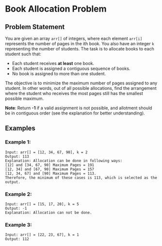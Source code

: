 # Book Allocation Problem

## Problem Statement

You are given an array `arr[]` of integers, where each element `arr[i]` represents the number of pages in the ith book. You also have an integer `k` representing the number of students. The task is to allocate books to each student such that:

* Each student receives **at least** one book.
* Each student is assigned a contiguous sequence of books.
* No book is assigned to more than one student.

The objective is to minimize the maximum number of pages assigned to any student. In other words, out of all possible allocations, find the arrangement where the student who receives the most pages still has the smallest possible maximum.

**Note**: Return **-1** if a valid assignment is not possible, and allotment should be in contiguous order (see the explanation for better understanding).

## Examples

### Example 1:
```
Input: arr[] = [12, 34, 67, 90], k = 2
Output: 113
Explanation: Allocation can be done in following ways:
[12] and [34, 67, 90] Maximum Pages = 191
[12, 34] and [67, 90] Maximum Pages = 157
[12, 34, 67] and [90] Maximum Pages = 113.
Therefore, the minimum of these cases is 113, which is selected as the output.
```

### Example 2:
```
Input: arr[] = [15, 17, 20], k = 5
Output: -1
Explanation: Allocation can not be done.
```

### Example 3:
```
Input: arr[] = [22, 23, 67], k = 1
Output: 112
```